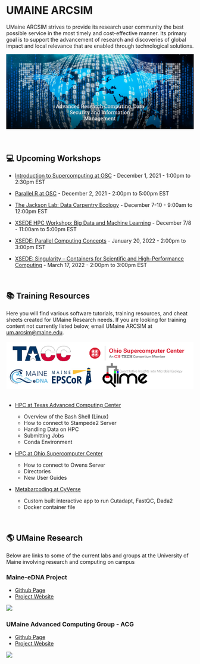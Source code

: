 # UMAINE ARCSIM


UMaine ARCSIM strives to provide its research user community the best possible service in the most timely and cost-effective manner. Its primary goal is to support the advancement of research and discoveries of global impact and local relevance that are enabled through technological solutions.


![arcsim](https://github.com/umaine-research/.github/blob/main/arcsim.png)

<br />


## 💻  Upcoming Workshops

- [Introduction to Supercomputing at OSC](https://www.osc.edu/calendar/events/2021_12_01-webinar_introduction_to_supercomputing_at_osc) - December 1, 2021 - 1:00pm to 2:30pm EST

- [Parallel R at OSC](https://www.osc.edu/calendar/events/2021_12_02-parallel_r_at_osc) - December 2, 2021 - 2:00pm to 5:00pm EST

- [The Jackson Lab: Data Carpentry Ecology](https://smcclatchy.github.io/2021-12-07-jackson/) - December 7-10 - 9:00am to 12:00pm EST

- [XSEDE HPC Workshop: Big Data and Machine Learning](https://portal.xsede.org/course-calendar/-/training-user/class/2600/session/4293) - December 7/8 - 11:00am to 5:00pm EST

- [XSEDE: Parallel Computing Concepts](https://portal.xsede.org/course-calendar/-/training-user/class/2598/session/4291) - January 20, 2022 - 2:00pm to 3:00pm EST

- [XSEDE: Singularity – Containers for Scientific and High-Performance Computing](https://portal.xsede.org/course-calendar/-/training-user/class/2599/session/4292) - March 17, 2022 - 2:00pm to 3:00pm EST

<br>

## 📚 Training Resources

Here you will find various software tutorials, training resources, and cheat sheets created for UMaine Research needs. If you are looking for training content not currently listed below, email UMaine ARCSIM at <um.arcsim@maine.edu>.
<br>
<br>
<img src="https://github.com/umaine-research/TACC_Training/blob/main/logos.png" width="550">
<br>
<br>

- [HPC at Texas Advanced Computing Center](https://github.com/umaine-research/TACC_Training/wiki)

  - Overview of the Bash Shell (Linux)
  - How to connect to Stampede2 Server
  - Handling Data on HPC
  - Submitting Jobs
  - Conda Environment

- [HPC at Ohio Supercomputer Center](https://github.com/umaine-research/OSC_Training/wiki)

  - How to connect to Owens Server
  - Directories
  - New User Guides

- [Metabarcoding at CyVerse](https://github.com/umaine-research/metebarcoding-docker/wiki)

  - Custom built interactive app to run Cutadapt, FastQC, Dada2
  - Docker container file

<br>

## 🌎  UMaine Research

Below are links to some of the current labs and groups at the University of Maine involving research and computing on campus


 ### Maine-eDNA Project

   - [Github Page](https://github.com/Maine-eDNA)
   - [Project Website](https://umaine.edu/edna/)
  <img src="https://umaine.edu/epscor/wp-content/uploads/sites/25/2020/03/MSWC-Large-e1626257540779.png" width="100">
   
 ### UMaine Advanced Computing Group - ACG
  
   - [Github Page](https://github.com/UMaineACG)
   - [Project Website](https://acg.maine.edu/)
  <img src="https://acg.maine.edu/wp-content/uploads/2017/06/cropped-ACG-logo.png" width="100">











